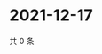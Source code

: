 # 2021-12-17

共 0 条

<!-- BEGIN WEIBO -->
<!-- 最后更新时间 Fri Dec 17 2021 23:12:35 GMT+0800 (China Standard Time) -->

<!-- END WEIBO -->
